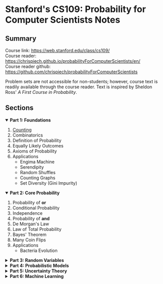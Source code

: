 # Stanford's CS109: Probability for Computer Scientists Notes

## Summary
Course link: https://web.stanford.edu/class/cs109/  
Course reader: https://chrispiech.github.io/probabilityForComputerScientists/en/  
Course reader github: https://github.com/chrispiech/probabilityForComputerScientists

Problem sets are not accessible for non-students; however, course text is readily available through the course reader. Text is inspired by Sheldon Ross' *A First Course in Probability*.

## Sections
<details open>
  <summary><strong>Part 1: Foundations</strong></summary>  

  1. [Counting](part-1/counting.md)
  2. Combinatorics
  3. Definition of Probability
  4. Equally Likely Outcomes
  5. Axioms of Probability
  6. Applications
     * Engima Machine
     * Serendipity
     * Random Shuffles
     * Counting Graphs
     * Set Diversity (Gini Impurity)
</details>

<details open>
  <summary><strong>Part 2: Core Probability</strong></summary>

  1. Probability of **or**
  2. Conditional Probability
  3. Independence
  4. Probability of **and**
  5. De Morgan's Law
  6. Law of Total Probability
  7. Bayes' Theorem
  8. Many Coin Flips
  9. Applications
      * Bacteria Evolution
</details>

**<details><summary>Part 3: Random Variables</summary></details>**
**<details><summary>Part 4: Probabilistic Models</summary></details>**
**<details><summary>Part 5: Uncertainty Theory</summary></details>**
**<details><summary>Part 6: Machine Learning</summary></details>**
